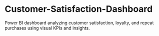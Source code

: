# Customer-Satisfaction-Dashboard
Power BI dashboard analyzing customer satisfaction, loyalty, and repeat purchases using visual KPIs and insights.
